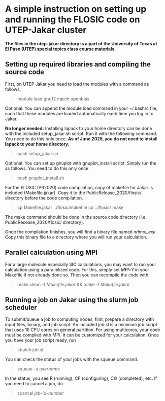 # A simple instruction on setting up and running the FLOSIC code on UTEP-Jakar cluster

**The files in the utep-jakar directory is a part of the University of Texas at El Paso (UTEP) special topics class course materials.**

## Setting up required libraries and compiling the source code

First, on UTEP Jakar you need to load the modules with a command as follows,

> module load gnu12 mpich openblas 

Optional: You can append the module load command in your ~/.bashrc file, such that these modules are loaded automatically each time you log in to Jakar.

**No longer needed:** Installing lapack to your home directory can be done with the included setup_jakar.sh script. Run it with the following command. You need to do this only once. **As of June 2025, you do not need to install lapack to your home directory.**

> bash setup_jakar.sh

Optional: You can set up gnuplot with gnuplot_install script. Simply run the as follows. You need to do this only once.

> bash gnuplot_install.sh  
 
For the FLOSIC (PR2020) code compilation, copy of makefile for Jakar is included (Makefile.jakar). Copy it to the PublicRelease_2020/flosic/ directory before the code compilation.

> cp Makefile.jakar ../flosic/makefile
> cd ../flosic/
> make

The make command should be done in the source code directory (i.e. PublicResease_2020/flosic/ directory).

Once the compilation finishes, you will find a binary file named *nrlmol_exe*. Copy this binary file to a directory where you will run your calculation.

## Parallel calculation using MPI

For a large molecule especially SIC calculations, you may want to run your calculation using a parallelized code. For this, simply set *MPI=Y* in your Makefile if not already done so. Then you can recompile the code with

> make clean -f *Makefile.jakar* && make -f *Makefile.jakar*
 

## Running a job on Jakar using the slurm job scheduler

To submit/queue a job to computing nodes, first, prepare a directory with input files, binary, and job script. An included job.sl is a minimum job script that uses 10 CPU cores on general partition. For using multicores, your code must be compiled with MPI. It can be customized for your calculation. Once you have your job script ready, run

> sbatch job.sl

You can check the status of your jobs with the squeue command.

> squeue -u *username*

In the status, you see R (running), CF (configuring), CG (completed), etc. 
If you need to cancel a job, do

> scancel *job-id-number*

